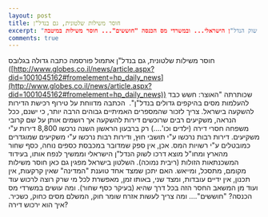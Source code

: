 ```yaml
---
layout: post
title: חוסר משילות שלטונית, גם בנדל"ן
excerpt: "כסף שחור ממשיך לנפח את שוק הנדל"ן הישראלי... ובמשרדי מס הכנסה "חוששים"... חוסר משילות במיטבה."
comments: true
---
```



חוסר משילות שלטונית, גם בנדל"ן
אתמול פורסמה כתבה גדולה בגלובס ([http://www.globes.co.il/news/article.aspx?did=1001045162#fromelement=hp_daily_news](http://www.globes.co.il/news/article.aspx?did=1001045162#fromelement=hp_daily_news)) שכותרתה "האוצר: חשש כבד להעלמות מסים בהיקפים גדולים בנדל"ן".  הכתבה מדווחת על טירוף רכישת הדירות להשקעה בישראל. צריך לזכור שהמספרים האמיתיים גבוהים הרבה יותר, כי ישנם, ככל הנראה, משקיעים רבים שרוכשים דירות להשקעה אך רושמים אותן על שם קרובי משפחה חסרי דירה (ילדים וכו'....)
רק ברבעון הראשון השנה נרכשו 8,800 דירות ע"י משקיעים. דירות רבות נרכשו ע"י תושבי חוץ, ודירות רבות נרכשו ע"י משקיעים שמוגדרים כמובטלים ע"י רשויות המס.
אכן, אין ספק שמדובר במכבסת כספים נוחה, כסף שחור מהארץ ומחו"ל מוצא דרכו לשוק הנדל"ן הישראלי וממשיך לנפח אותו, בעידוד המשכנתאות הזולות (ריבית נמוכה).
השלטון בישראל מפגין גם כאן חוסר משילות מקומם, מתסכל, ומייאש. האם יתכן שמצד אחד טוענת "המדינה" שאין קרקעות, אין תכנון, אין ידיים עובדות, ומצד שני, באותו זמן, מאפשרת לכל מי שרק רוצה לרכוש עוד ועוד מן המשאב החסר הזה בכל דרך שהיא (בעיקר כסף שחור). ומה עושים במשרדי מס הכנסה? "חוששים"....
ומה צריך לעשות אזרח שומר חוק, המשלם מסים כחוק, כשכיר. איך הוא ירכוש דירה?